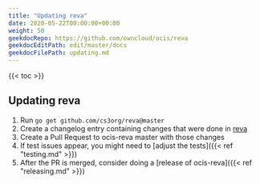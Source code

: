 ```yaml
---
title: "Updating reva"
date: 2020-05-22T00:00:00+00:00
weight: 50
geekdocRepo: https://github.com/owncloud/ocis/reva
geekdocEditPath: edit/master/docs
geekdocFilePath: updating.md
---
```


{{< toc >}}

## Updating reva

1. Run `go get github.com/cs3org/reva@master`
2. Create a changelog entry containing changes that were done in [reva](https://github.com/cs3org/reva/commits/master)
3. Create a Pull Request to ocis-reva master with those changes
4. If test issues appear, you might need to [adjust the tests]({{< ref "testing.md" >}})
5. After the PR is merged, consider doing a [release of ocis-reva]({{< ref "releasing.md" >}})

